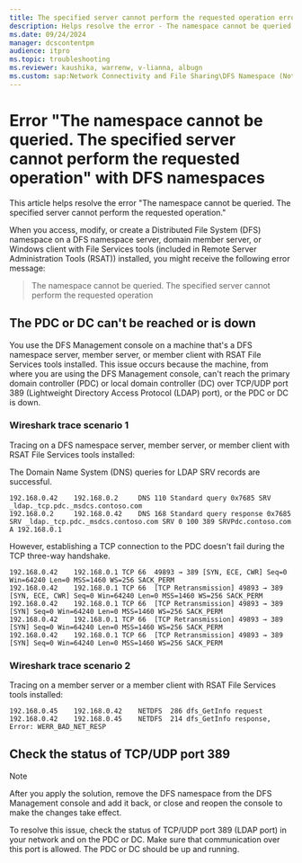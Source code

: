 ```yaml
---
title: The specified server cannot perform the requested operation error
description: Helps resolve the error - The namespace cannot be queried. The specified server cannot perform the requested operation.
ms.date: 09/24/2024
manager: dcscontentpm
audience: itpro
ms.topic: troubleshooting
ms.reviewer: kaushika, warrenw, v-lianna, albugn
ms.custom: sap:Network Connectivity and File Sharing\DFS Namespace (Not Replication), csstroubleshoot
---
```

# Error "The namespace cannot be queried. The specified server cannot perform the requested operation" with DFS namespaces

This article helps resolve the error "The namespace cannot be queried. The specified server cannot perform the requested operation."

When you access, modify, or create a Distributed File System (DFS) namespace on a DFS namespace server, domain member server, or Windows client with File Services tools (included in Remote Server Administration Tools (RSAT)) installed, you might receive the following error message:

> The namespace cannot be queried. The specified server cannot perform the requested operation

## The PDC or DC can't be reached or is down

You use the DFS Management console on a machine that's a DFS namespace server, member server, or member client with RSAT File Services tools installed. This issue occurs because the machine, from where you are using the DFS Management console, can't reach the primary domain controller (PDC) or local domain controller (DC) over TCP/UDP port 389 (Lightweight Directory Access Protocol (LDAP) port), or the PDC or DC is down.

### Wireshark trace scenario 1

Tracing on a DFS namespace server, member server, or member client with RSAT File Services tools installed:

The Domain Name System (DNS) queries for LDAP SRV records are successful.

```output
192.168.0.42	192.168.0.2		DNS	110	Standard query 0x7685 SRV _ldap._tcp.pdc._msdcs.contoso.com
192.168.0.2		192.168.0.42	DNS	168	Standard query response 0x7685 SRV _ldap._tcp.pdc._msdcs.contoso.com SRV 0 100 389 SRVPdc.contoso.com A 192.168.0.1
```

However, establishing a TCP connection to the PDC doesn't fail during the TCP three-way handshake.

```output
192.168.0.42	192.168.0.1	TCP	66	49893 → 389 [SYN, ECE, CWR] Seq=0 Win=64240 Len=0 MSS=1460 WS=256 SACK_PERM
192.168.0.42	192.168.0.1	TCP	66	[TCP Retransmission] 49893 → 389 [SYN, ECE, CWR] Seq=0 Win=64240 Len=0 MSS=1460 WS=256 SACK_PERM
192.168.0.42	192.168.0.1	TCP	66	[TCP Retransmission] 49893 → 389 [SYN] Seq=0 Win=64240 Len=0 MSS=1460 WS=256 SACK_PERM
192.168.0.42	192.168.0.1	TCP	66	[TCP Retransmission] 49893 → 389 [SYN] Seq=0 Win=64240 Len=0 MSS=1460 WS=256 SACK_PERM
192.168.0.42	192.168.0.1	TCP	66	[TCP Retransmission] 49893 → 389 [SYN] Seq=0 Win=64240 Len=0 MSS=1460 WS=256 SACK_PERM
```

### Wireshark trace scenario 2

Tracing on a member server or a member client with RSAT File Services tools installed:

```output
192.168.0.45	192.168.0.42	NETDFS	286	dfs_GetInfo request
192.168.0.42	192.168.0.45	NETDFS	214	dfs_GetInfo response, Error: WERR_BAD_NET_RESP
```

## Check the status of TCP/UDP port 389

> [!NOTE]
> After you apply the solution, remove the DFS namespace from the DFS Management console and add it back, or close and reopen the console to make the changes take effect.

To resolve this issue, check the status of TCP/UDP port 389 (LDAP port) in your network and on the PDC or DC. Make sure that communication over this port is allowed. The PDC or DC should be up and running.
